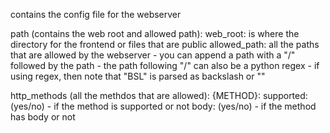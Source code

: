 contains the config file for the webserver

path (contains the web root and allowed path):
    web_root: is where the directory for the frontend or files that are public
    allowed_path: all the paths that are allowed by the webserver
        - you can append a path with a "/" followed by the path
            - the path following "/" can also be a python regex
                - if using regex, then note that "BSL" is parsed as backslash or "\"
    
http_methods (all the methdos that are allowed):
    {METHOD}:
        supported: (yes/no) - if the method is supported or not
        body: (yes/no) - if the method has body or not